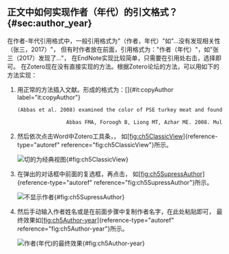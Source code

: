 ## 正文中如何实现作者（年代）的引文格式？ {#sec:author_year}

在作者-年代引用格式中，一般引用格式为"（作者，年代）"如"\...没有发现相关性（张三，2017）"，
但有时作者放在前面，引用格式为："作者（年代）"，如"张三（2017）发现了\..."，
在EndNote实现比较简单，只需要在引用处右击，选择即可。
在Zotero现在没有直接实现的方法。根据Zotero论坛的方法，可以用如下的方法实现：

1.  用正常的方法插入文献。形成的格式为：[]{#it:copyAuthor
    label="it:copyAuthor"}

    ``` {.html language="HTML"}
    (Abbas et al. 2008) examined the color of PSE turkey meat and found that the L* value was significantly negative correlated.

                    Abbas FMA, Foroogh B, Liong MT, Azhar ME. 2008. Multivariate statistical analysis of antioxidants in dates (phoenix dactylifera). Int. Food Res. J. 15(2):193–200
    ```

2.  然后依次点击Word中Zotero工具条，，
    如[\[fig:ch5ClassicView\]](#fig:ch5ClassicView){reference-type="autoref"
    reference="fig:ch5ClassicView"}所示。

    ![切的为经典视图](ch5ClassicView){#fig:ch5ClassicView}

3.  在弹出的对话框中前面的复选框，再点击，
    如[\[fig:ch5SupressAuthor\]](#fig:ch5SupressAuthor){reference-type="autoref"
    reference="fig:ch5SupressAuthor"}所示。

    ![不显示作者](ch5SupressAuthor){#fig:ch5SupressAuthor}

4.  然后手动输入作者姓名或是在前面步骤中复制作者名字，在此处粘贴即可，
    最终效果如[\[fig:ch5Author-year\]](#fig:ch5Author-year){reference-type="autoref"
    reference="fig:ch5Author-year"}所示。

    ![作者(年代)的最终效果](ch5Author-year){#fig:ch5Author-year}

